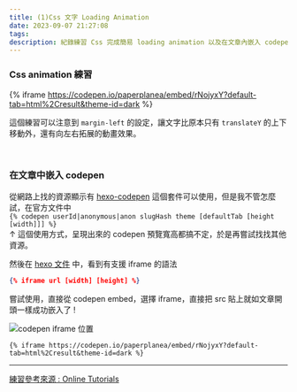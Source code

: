 ```yaml
---
title: (1)Css 文字 Loading Animation
date: 2023-09-07 21:27:08
tags:
description: 紀錄練習 Css 完成簡易 loading animation 以及在文章內嵌入 codepen 。
---
```


### Css animation 練習

{% iframe https://codepen.io/paperplanea/embed/rNojyxY?default-tab=html%2Cresult&theme-id=dark %}

這個練習可以注意到 `margin-left` 的設定，讓文字比原本只有 `translateY` 的上下移動外，還有向左右拓展的動畫效果。

<br>

### 在文章中嵌入 codepen

從網路上找的資源顯示有 [hexo-codepen](https://npm.io/package/hexo-codepen) 這個套件可以使用，但是我不管怎麼試，在官方文件中 <br>`{% codepen userId|anonymous|anon slugHash theme [defaultTab [height [width]]] %}`<br>
↑ 這個使用方式，呈現出來的 codepen 預覽寬高都搞不定，於是再嘗試找找其他資源。

然後在 [hexo 文件](https://hexo.io/zh-tw/docs/tag-plugins#iframe) 中，看到有支援 iframe 的語法

```json
{% iframe url [width] [height] %}
```

嘗試使用，直接從 codepen embed，選擇 iframe，直接把 src 貼上就如文章開頭一樣成功嵌入了 !

![codepen iframe 位置](https://i.imgur.com/NgVBHIO.png)

```
{% iframe https://codepen.io/paperplanea/embed/rNojyxY?default-tab=html%2Cresult&theme-id=dark %}
```

---

[練習參考來源 : Online Tutorials](https://www.youtube.com/watch?v=tla17buc3tw&list=PL5e68lK9hEzcZLltZrc3NDlKWS3XygchY&index=58&ab_channel=OnlineTutorials)
